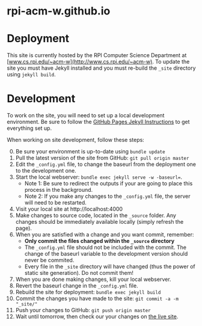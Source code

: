 # rpi-acm-w.github.io

# Deployment

This site is currently hosted by the RPI Computer Science Department at [www.cs.rpi.edu/~acm-w](http://www.cs.rpi.edu/~acm-w).
To update the site you must have Jekyll installed and you must re-build the `_site` directory using `jekyll build`.

# Development

To work on the site, you will need to set up a local development environment.
Be sure to follow the [GitHub Pages Jekyll Instructions](https://help.github.com/articles/using-jekyll-with-pages/#installing-jekyll) to get everything set up.

When working on site development, follow these steps:

0. Be sure your environment is up-to-date using `bundle update`
1. Pull the latest version of the site from GitHub: `git pull origin master`
2. Edit the `_config.yml` file, to change the baseurl from the deployment one to the development one.
3. Start the local webserver: `bundle exec jekyll serve -w -baseurl=`.
   - Note 1: Be sure to redirect the outputs if your are going to place this process in the background.
   - Note 2: If you make any changes to the `_config.yml` file, the server will need to be restarted.
4. Visit your local site at http://localhost:4000
5. Make changes to source code, located in the `_source` folder.
   Any changes should be immediately available locally (simply refresh the page).
6. When you are satisfied with a change and you want commit, remember:
   - **Only commit the files changed within the `_source` directory**
   - The `_config.yml` file should not be included with the commit.
     The change of the baseurl variable to the development version should never be commited.
   - Every file in the `_site` directory will have changed (thus the power of static site generation).
     Do not commit them!
7. When you are done making changes, kill your local webserver.
8. Revert the baseurl change in the `_config.yml` file.
9. Rebuild the site for deployment: `bundle exec jekyll build`
10. Commit the changes you have made to the site: `git commit -a -m "_site/"`
11. Push your changes to GitHub: `git push origin master`
12. Wait until tomorrow, then check our your changes on [the live site](http://www.cs.rpi.edu/~acm-w/).
